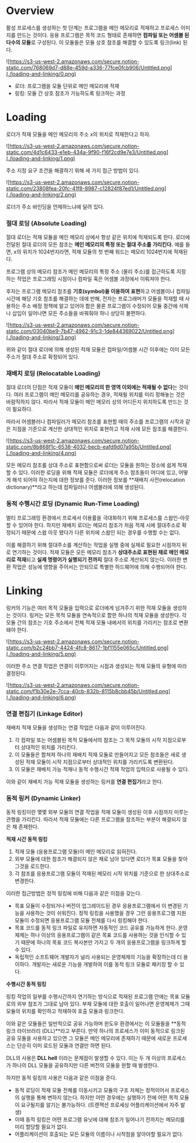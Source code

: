 # Overview

 활성 프로세스를 생성하는 첫 단계는 프로그램을 메인 메모리로 적재하고 프로세스 이미지를 만드는 것이다. 응용 프로그램은 목적 코드 형태로 존재하면 **컴파일 또는 어셈블 된 다수의 모듈**로 구성된다. 이 모듈들은 모듈 상호 참조를 해결할 수 있도록 링크(link) 된다.

![https://s3-us-west-2.amazonaws.com/secure.notion-static.com/768069d7-d88e-459d-a336-77fce0fcb906/Untitled.png](./loading-and-linking/0.png)

- 로더: 프로그램을 모듈 단위로 메인 메모리에 적재
- 링킹: 모듈 간 상호 참조가 가능하도록 링크하는 과정

# Loading

 로더가 적재 모듈을 메인 메모리의 주소 x의 위치로 적재한다고 하자.

![https://s3-us-west-2.amazonaws.com/secure.notion-static.com/4d1c6433-e1eb-434a-9f90-f16f2cd9e7e3/Untitled.png](./loading-and-linking/1.png)

 주소 지정 요구 조건을 해결하기 위해 세 가지 접근 방법이 있다.

![https://s3-us-west-2.amazonaws.com/secure.notion-static.com/23808fea-20fc-41f8-8987-c12824f87ed1/Untitled.png](./loading-and-linking/2.png)

 로더가 주소 바인딩을 언제하느냐에 달려 있다.

### 절대 로딩 (Absolute Loading)

 절대 로더는 적재 모듈을 메인 메모리 상에서 항상 같은 위치에 적재되도록 한다. 로더에 전달된 절대 로더의 모든 참조는 **메인 메모리의 특정 또는 절대 주소를 가리킨다.** 예를 들면, x의 위치가 1024번지라면, 적재 모듈의 첫 번째 워드는 메모리 1024번지에 적재된다.

 프로그램 상의 메모리 참조가 메인 메모리의 특정 주소 (물리 주소)를 접근하도록 지정하는 작업은 프로그래밍 시점이나 컴파일 혹은 어셈블 과정에서 이뤄져야 한다. 

 후자는 프로그램 메모리 참조를 **기호(symbol)을 이용하여 표현**하고 어셈블이나 컴파일 시간에 해당 기호 참조를 해결하는 데에 반해, 전자는 프로그래머가 모듈을 적재할 때 사용하는 주소 배정 정책에 알고 있어야 함은 물론 프로그램이 수정되어 모듈 중간에 삭제나 삽입이 일어나면 모든 주소들을 바꿔줘야 하니 상당히 불편하다.

![https://s3-us-west-2.amazonaws.com/secure.notion-static.com/03040be9-7b47-4962-91c3-1de844369022/Untitled.png](./loading-and-linking/3.png)

 위와 같이 절대 로더에 의해 생성된 적재 모듈은 컴파일/어셈블 시간 이후에는 이미 모든 주소가 절대 주소로 확정되어 있다.

### 재배치 로딩 (Relocatable Loading)

 절대 로더의 단점은 적재 모듈이 **메인 메모리의 한 영역 이외에는 적재될 수 없다**는 것이다. 여러 프로그램이 메인 메모리를 공유하는 경우, 적재될 위치를 미리 정해놓는 것은 바람직하지 않다. 따라서 적재 모듈이 메인 메모리 상의 어디든지 위치하도록 만드는 것이 필요하다.

 따라서 어셈블러나 컴파일러가 메모리 참조를 표현할 때의 주소를 프로그램의 시작과 같은 지점을 기준으로 계산한 상대적인 위치로 표현하고 적재 시에 모든 참조를 해결한다.

![https://s3-us-west-2.amazonaws.com/secure.notion-static.com/8b868f1c-6538-4032-becb-eafd9d07a95b/Untitled.png](./loading-and-linking/4.png)

 모든 메모리 참조를 상대 주소로 표현함으로써 로더는 모듈을 원하는 장소에 쉽게 적재할 수 있다. 이러한 로딩을 위해 적재 모듈은 로더에게 주소 참조들이 어디에 있고, 어떻게 해석 되어야 하는지에 대한 정보를 준다. 이러한 정보를 **재배치 사전(relocation dictionary)**라고 하는데 컴파일러나 어셈블러에 의해 생성된다.

### 동적 수행시간 로딩 (Dynamic Run-Time Loading)

 멀티 프로그래밍 환경에서 프로세서 이용률을 극대화하기 위해 프로세스를 스왑인-아웃 할 수 있어야 한다. 하지만 재배치 로더는 메모리 참조가 처음 적재 시에 절대주소로 확정되기 때문에 스왑 아웃 됐다가 다른 위치에 스왑인 되는 경우를 수행할 수는 없다.

 이를 해결하기 위해 절대주소를 계산하는 작업을 실행 중에 실제로 필요한 시점까지 뒤로 연기하는 것이다. 적재 모듈은 모든 메모리 참조가 **상대주소로 표현된 채로 메인 메모리로 적재**되고 **실제 명령어가 실행되기 전까지** 절대 주소로 계산되지 않는다. 이러한 변환 작업은 성능에 영향을 주어서는 안되므로 특별한 하드웨어에 의해 수행되어야 한다.

# Linking

 링커의 기능은 여러 목적 모듈을 입력으로 로더에게 넘겨주기 위한 적재 모듈을 생성하는 것이다. 링커는 모든 목적 모듈을 연속적으로 합한 하나의 적재 모듈을 생성한다. 각 모듈 간의 참조는 기호 주소에서 전체 적재 모듈 내에서의 위치를 가리키는 참조로 변환돼야 한다.

![https://s3-us-west-2.amazonaws.com/secure.notion-static.com/b2c24bb7-4424-4fc8-8617-1bf1155e065c/Untitled.png](./loading-and-linking/5.png)

 이러한 주소 연결 작업은 연결이 이루어지는 시점과 생성되는 적재 모듈의 유형에 따라 결정된다.

![https://s3-us-west-2.amazonaws.com/secure.notion-static.com/f1b30e2e-7cca-40cb-832b-8115b8cbb45b/Untitled.png](./loading-and-linking/6.png)

### 연결 편집기 (Linkage Editor)

 재배치 적재 모듈을 생성하는 연결 작업은 다음과 같이 이루어진다.

1. 각 컴파일 또는 어셈블된 목적 모듈에서의 참조는 그 목적 모듈의 시작 지점으로부터 상대적인 위치를 가리킨다.
2. 이 모듈들은 합쳐져 하나의 재배치 적재 모듈로 만들어지고 모든 참조들은 새로 생성된 적재 모듈이 시작 지점으로부터 상대적인 위치를 가리키도록 변환된다.
3. 이 모듈은 재배치 가능 적재나 동적 수행시간 적재 작업의 입력으로 사용될 수 있다.

 이와 같이 재배치 가능 적재 모듈을 생성하는 링커를 **연결 편집기**라고 한다.

### 동적 링커 (Dynamic Linker)

 동적 링킹이란 몇몇 외부 모듈의 연결 작업을 적재 모듈이 생성된 이후 시점까지 미루는 관행을 가리킨다. 따라서 적재 모듈에는 다른 프로그램을 참조하는 부분이 해결되지 않은 채 존재한다.

 **적재 시간 동적 링킹**

1. 적재 모듈 (응용프로그램 모듈)이 메인 메모리로 읽혀진다.
2. 외부 모듈에 대한 참조가 해결되지 않은 채로 남아 있다면 로더가 목표 모듈을 찾아 그것을 로드한다.
3. 각 참조를 응용프로그램 모듈이 적재된 메모리 시작 위치를 기준으로 한 상대주소로 변경한다.

 이러한 접근방법은 정적 링킹에 비해 다음과 같은 이점을 갖는다.

- 목표 모듈이 수정되거나 버전이 업그레이드된 경우 응용프로그램에서 이 변경된 기능을 사용하는 것이 쉬워진다. 정적 링킹을 사용했을 경우 그런 응용프로그램 지원 모듈이 수정되면 응용프로그램 모듈 전체를 다시 링킹해야 한다.
- 목표 코드를 동적 링크 파일로 유지하면 자동적인 코드 공유를 가능하게 한다. 운영체제는 하나 이상의 응용프로그램이 같은 목표 코드를 사용하는 것을 인식할 수 있기 때문에 하나의 목표 코드 복사본만 가지고 두 개의 응용프로그램을 링크하게 할 수 있다.
- 독립적인 소프트웨어 개발자가 널리 사용되는 운영체제의 기능을 확장하는데 더 용이하다. 개발자는 새로운 기능을 개발하여 이를 동적 링크 모듈로 패키징 할 수 있다.

**수행시간 동적 링킹**

 링킹 작업의 일부를 수행시간까지 연기하는 방식으로 적재된 프로그램 안에는 목표 모듈로의 외부 참조가 그대로 남아 있다. 부재 모듈에 대한 호출이 일어나면 운영체제가 그때 모듈의 위치를 확인하고 적재하여 호출 모듈과 링크한다.

 이와 같은 모듈들은 일반적으로 공유 가능하며 윈도우 환경에서는 이 모듈들을 **동적 링크 라이브러리 (DLL)**라고 부른다. 만약 하나의 프로세스가 이미 동적으로 링크된 공유 모듈을 사용하고 있으면 그 모듈은 메인 메모리에 존재하기 때문에 새로운 프로세스는 단순히 이미 로드된 모듈과 연결만 하면 된다.

 DLL의 사용은 **DLL hell** 이라는 문제점이 발생할 수 있다. 이는 두 개 이상의 프로세스가 하나의 DLL 모듈을 공유하지만 다른 버전의 모듈을 원할 때 발생한다.

 하지만 동적 링킹의 사용은 다음과 같은 이점을 준다.

- 동적 로딩이 적재 모듈 전체를 이동시키고 모듈의 구조 자체는 정적이어서 프로세스의 실행을 통해 변하지 않는다. 하지만 어떤 경우에는 실행하기 전에 어떤 목적 모듈이 요구될지를 알기는 불가능하다. (트랜잭션 프로세싱 어플리케이션에서 자주 발생)
- 이때 동적 링킹은 어떤 프로그램 유닛에 대해 참조가 일어나기 전까지는 메모리를 미리 할당할 필요가 없다.
- 어플리케이션이 호출되는 모든 모듈의 이름이나 시작점을 알아야할 필요가 없다.